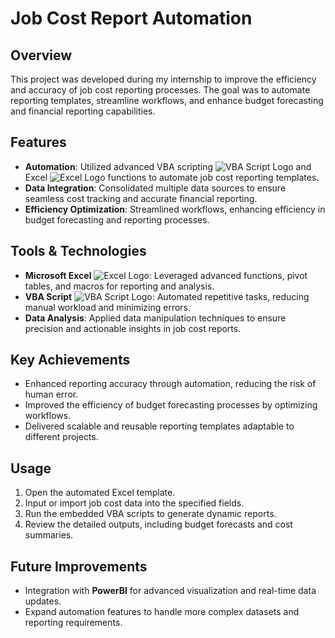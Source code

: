 # Job Cost Report Automation

## Overview
This project was developed during my internship to improve the efficiency and accuracy of job cost reporting processes. The goal was to automate reporting templates, streamline workflows, and enhance budget forecasting and financial reporting capabilities.

## Features
- **Automation**: Utilized advanced VBA scripting ![VBA Script Logo](https://upload.wikimedia.org/wikipedia/commons/f/f2/VBScript_Logo.png) and Excel ![Excel Logo](https://upload.wikimedia.org/wikipedia/commons/8/86/Microsoft_Excel_2013-2019_logo.svg) functions to automate job cost reporting templates.
- **Data Integration**: Consolidated multiple data sources to ensure seamless cost tracking and accurate financial reporting.
- **Efficiency Optimization**: Streamlined workflows, enhancing efficiency in budget forecasting and reporting processes.

## Tools & Technologies
- **Microsoft Excel** ![Excel Logo](https://upload.wikimedia.org/wikipedia/commons/8/86/Microsoft_Excel_2013-2019_logo.svg): Leveraged advanced functions, pivot tables, and macros for reporting and analysis.
- **VBA Script** ![VBA Script Logo](https://upload.wikimedia.org/wikipedia/commons/f/f2/VBScript_Logo.png): Automated repetitive tasks, reducing manual workload and minimizing errors.
- **Data Analysis**: Applied data manipulation techniques to ensure precision and actionable insights in job cost reports.

## Key Achievements
- Enhanced reporting accuracy through automation, reducing the risk of human error.
- Improved the efficiency of budget forecasting processes by optimizing workflows.
- Delivered scalable and reusable reporting templates adaptable to different projects.

## Usage
1. Open the automated Excel template.
2. Input or import job cost data into the specified fields.
3. Run the embedded VBA scripts to generate dynamic reports.
4. Review the detailed outputs, including budget forecasts and cost summaries.

## Future Improvements
- Integration with **PowerBI** for advanced visualization and real-time data updates.
- Expand automation features to handle more complex datasets and reporting requirements.
